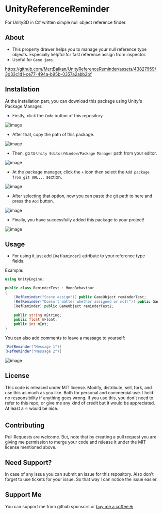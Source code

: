 # UnityReferenceReminder
For Unity3D in C# written simple null object reference finder. 

## About
* This property drawer helps you to manage your null reference type objects. Especially helpful for fast reference assign from inspector.
* Useful for ```Game jams.```


https://github.com/MertBalkan/UnityReferenceReminder/assets/43827959/3d33c1d1-ce77-494a-b95b-0357a2abb2bf


## Installation
At the installation part, you can download this package using Unity's Package Manager.

* Firstly, click the `Code` button of this repository 

![image](https://github.com/MertBalkan/UnityReferenceReminder/assets/43827959/692d578a-c9b5-47d5-80f5-680a49a5b919)

* After that, copy the path of this package.

![image](https://github.com/MertBalkan/UnityReferenceReminder/assets/43827959/914aea2b-8460-49da-85fc-2b6d81e7fdca)

* Then, go to `Unity Editor/Window/Package Manager` path from your editor.

![image](https://github.com/MertBalkan/UnityReferenceReminder/assets/43827959/ea5a8198-c1dd-4caf-8c77-a000e5f2165a)

* At the package manager, click the `+` icon then select the `Add package from git URL...` section.
  
![image](https://github.com/MertBalkan/UnityReferenceReminder/assets/43827959/5da060e3-2b9a-4eb5-b005-40124f3795f4)

* After selecting that option, now you can paste the git path to here and press the `Add` button.
  
![image](https://github.com/MertBalkan/UnityReferenceReminder/assets/43827959/2d26ce48-7fb4-4a97-883e-aa7888e341e3)

* Finally, you have successfully added this package to your project!
  
![image](https://github.com/MertBalkan/UnityReferenceReminder/assets/43827959/23f424ce-2ea0-46bf-9d8b-655c72aa3617)

## Usage
* For using it just add ```[RefReminder]``` attribute to your reference type fields.

Example:

```csharp
using UnityEngine;

public class ReminderTest : MonoBehaviour
{
    [RefReminder("Scene assign")] public GameObject reminderTest;
    [RefReminder("Doesn't matter whether assigned or not!")] public GameObject reminderTest1;
    [RefReminder] public GameObject reminderTest2;
    
    public string mString;
    public float mFloat;
    public int mInt;
}
```

You can also add comments to leave a message to yourself:
```csharp
[RefReminder("Message 1")]
[RefReminder("Message 2")]
```

![image](https://github.com/MertBalkan/UnityReferenceReminder/assets/43827959/90637b1e-1ad9-41e2-92f9-ab8c5ad6d3d5)

## License
This code is released under MIT license. Modify, distribute, sell, fork, and use this as much as you like. Both for personal and commercial use. I hold no responsibility if anything goes wrong.
If you use this, you don't need to refer to this repo, or give me any kind of credit but it would be appreciated. At least a ⭐ would be nice.

## Contributing
Pull Requests are welcome. 
But, note that by creating a pull request you are giving me permission to merge your 
code and release it under the MIT license mentioned above.

## Need Support?
In case of any issue you can submit an issue for this repository. Also don't forget to use tickets for your issue. 
So that way I can notice the issue easier.

## Support Me
You can support me from github sponsors or <a href="https://www.buymeacoffee.com/mertbalkan">buy me a coffee ☕</a>
